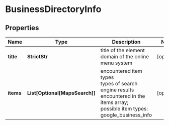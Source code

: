 # BusinessDirectoryInfo


## Properties

| Name | Type | Description | Notes |
|------------ | ------------- | ------------- | -------------|
**title** | **StrictStr** | title of the element<br>domain of the online menu system |[optional]|
**items** | **List[Optional[MapsSearch]]** | encountered item types<br>types of search engine results encountered in the items array;<br>possible item types: google_business_info |[optional]|
